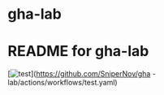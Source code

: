 # gha-lab
# README for gha-lab
[![test](https://github.com/SniperNov/ghalab/actions/workflows/test.yaml/badge.svg)](https://github.com/SniperNov/gha
-lab/actions/workflows/test.yaml)
